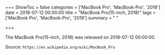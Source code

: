 +++
ShowToc = false
categories = ['MacBook Pro', 'MacBook-Pro', '2018']
date = 2018-07-12 00:00:00
title = "MacBook Pro(15-inch, 2018)"
tags = ['MacBook Pro', 'MacBook-Pro', '2018']
summary = " "

+++

The MacBook Pro(15-inch, 2018) was released on 2018-07-12 00:00:00.

Source: `https://en.wikipedia.org/wiki/MacBook_Pro`


